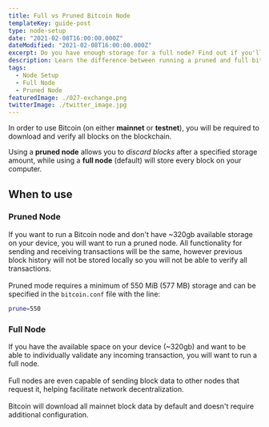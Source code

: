 ```yaml
---
title: Full vs Pruned Bitcoin Node
templateKey: guide-post
type: node-setup
date: "2021-02-08T16:00:00.000Z"
dateModified: "2021-02-08T16:00:00.000Z"
excerpt: Do you have enough storage for a full node? Find out if you'll need to prune your node to save space.
description: Learn the difference between running a pruned and full bitcoin node. Prune your node to save storage space by deleting older blocks.
tags:
  - Node Setup
  - Full Node
  - Pruned Node
featuredImage: ./027-exchange.png
twitterImage: ./twitter_image.jpg
---
```


In order to use Bitcoin (on either **mainnet** or **testnet**), you will be required to download and verify all blocks on the blockchain.  

Using a **pruned node** allows you to *discard blocks* after a specified storage amount, while using a **full node** (default) will store every block on your computer.  


## When to use

### Pruned Node
If you want to run a Bitcoin node and don't have ~320gb available storage on your device, you will want to run a pruned node. All functionality for sending and receiving transactions will be the same, however previous block history will not be stored locally so you will not be able to verify all transactions.  
<br />
Pruned mode requires a minimum of 550 MiB (577 MB) storage and can be specified in the `bitcoin.conf` file with the line:

```bash
prune=550
```

### Full Node
If you have the available space on your device (~320gb) and want to be able to individually validate any incoming transaction, you will want to run a full node.  
<br />
Full nodes are even capable of sending block data to other nodes that request it, helping facilitate network decentralization.  
<br />
Bitcoin will download all mainnet block data by default and doesn't require additional configuration.
